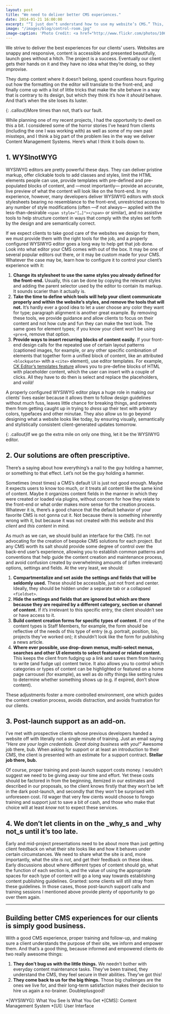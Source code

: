 ```yaml
---
layout: post
title: "We need to deliver better CMS experiences."
date: 2014-01-21 16:00:00
excerpt: "“I just don’t understand how to use my website’s CMS.” This, or some variation of it, is a gripe I hear all too often from prospective clients. Some of them tell me they’ve never —not since day one— felt confident using their website’s CMS, while others add that requesting support and training from whoever delivered their CMS is something they’d rather not do. What’s up with that?"
image: "/images/blog/control-room.jpg"
image-caption: 'Photo Credit: <a href="http://www.flickr.com/photos/10614970@N07/4736217078/">howzey</a> via <a href="http://compfight.com">Compfight</a> <a href="http://creativecommons.org/licenses/by-nc-nd/2.0/">cc</a>'
---
```


We strive to deliver the best experiences for our clients’ users. Websites are snappy and responsive, content is accessible and presented beautifully, launch goes without a hitch. The project is a success. Eventually our client gets their hands on it and they have no idea what they’re doing, so they improvise.

They dump content where it doesn’t belong, spend countless hours figuring out how the formatting on the editor will translate to the front-end, and finally come up with a list of little tricks that make the site behave in a way that is contrary to its design, but which they think it’s how it _should_ behave. And that’s when the site loses its luster.

{: .callout}More times than not, that’s our&nbsp;fault.

While planning one of my recent projects, I had the opportunity to dwell on this a bit. I considered some of the horror stories I’ve heard from clients (including the one I was working with) as well as some of my own past missteps, and I think a big part of the problem lies in the way we deliver Content Management Systems. Here’s what I think it boils down to.

## 1. WYSInotWYG
WYSIWYG editors are pretty powerful these days. They can deliver pristine markup, offer clickable tools to add classes and styles, limit the HTML elements people can use, provide templates with pre-defined and pre-populated blocks of content, and —most importantly— provide an accurate, live preview of what the content will look like on the front-end. In my experience, however, many developers deliver WYSIWYG editors with stock stylesheets bearing no resemblance to the front-end, unrestricted access to any number of style modifications (often —if not always— applied with the less-than-desirable `<span style="[…]"></span>` or similar), and no assistive tools to help structure content in ways that comply with the styles set forth by the design and are semantically correct.

If we expect clients to take good care of the websites we design for them, we must provide them with the right tools for the job, and a properly configured WYSIWYG editor goes a long way to help get that job done. Look into what editor your CMS comes with out of the box. It may be one of several popular editors out there, or it may be custom made for your CMS. Whatever the case may be, learn how to configure it to control your client’s experience with it:

1. **Change its stylesheet to use the same styles you already defined for the front-end.** Usually, this can be done by copying the relevant styles and adding the parent selector used by the editor to contain its markup. It sounds scarier than it actually is.
2. **Take the time to define which tools will help your client communicate properly and within the website’s styles, and remove the tools that will not.** It’s hardly ever a good idea to let a user choose any color they want for type; paragraph alignment is another great example. By removing these tools, we provide guidance and allow clients to focus on their content and not how cute and fun they can make the text look. The same goes for element types; if you know your client won’t be using `<pre>`s, remove that option.
3. **Provide ways to insert recurring blocks of content easily.** If your front-end design calls for the repeated use of certain layout patterns (captioned images, for example, or any other specific combination of elements that together form a unified block of content, like an attributed `<blockquote>` with a `<cite>` element), use editor templates. For example, [CK Editor’s templates feature](http://ckeditor.com/about/features#user-rich-content) allows you to pre-define blocks of HTML with placeholder content, which the user can insert with a couple of clicks. All they have to do then is select and replace the placeholders, and _voilà!_

A properly configured WYSIWYG editor plays a huge role in making our clients’ lives easier because it allows them to follow design guidelines without much fuss, leaves little chance for breaking things, and prevents them from getting caught up in trying to _dress up_ their text with arbitrary colors, typefaces and other minutae. They also allow us to go beyond designing what a website looks like today, by ensuring visually, semantically and stylistically consistent client-generated updates tomorrow.

{: .callout}If we go the extra mile on only one thing, let it be the WYSIWYG editor.

## 2. Our solutions are often prescriptive.
There’s a saying about how everything’s a nail to the guy holding a hammer, or something to that effect. Let’s not be the guy holding a hammer.

Sometimes (most times) a CMS’s default UI is just not good enough. Maybe it expects users to know too much, or it treats all content like the same kind of content. Maybe it organizes content fields in the manner in which they were created or loaded via plugins, without concern for how they relate to the front-end or what order makes more sense for the creation process. Whatever it is, there’s a good chance that the default behavior of your favorite CMS is not gonna cut it. Not because there is something inherently wrong with it, but because it was not created with _this website_ and _this client_ and _this content_ in mind.

As much as we can, we should build an interface for the CMS. I’m not advocating for the creation of bespoke CMS solutions for each project. But any CMS worth its salt should provide some degree of control over the back-end user’s experience, allowing you to establish common patterns and conventions that help guide the content creation and maintenance process, and avoid confusion created by overwhelming amounts of (often irrelevant) options, settings and fields. At the very least, we should:

1. **Compartmentalize and set aside the settings and fields that will be seldomly used.** These should be accessible, just not front and center. Ideally, they should be hidden under a separate tab or a collapsed `<fieldset>`.
2. **Hide the settings and fields that are ignored but which are there because they are required by a different category, section or channel of content.** If it’s irrelevant to this specific entry, the client shouldn’t see or have access to it.
3. **Build content creation forms for specific types of content.** If one of the content types is Staff Members, for example, the form should be reflective of the needs of this type of entry (e.g. portrait, position, bio, projects they’ve worked on); it shouldn’t look like the form for publishing a news article.
4. **Where ever possible, use drop-down menus, multi-select menus, searches and other UI elements to select featured or related content.** This keeps the client from fudging up a link and saves them from having to write (and fudge up) content twice. It also allows you to control which categories or types of content can be highlighted or featured on a home page carrousel (for example), as well as do nifty things like setting rules to determine whether something shows up (e.g. if expired, don’t show content).

These adjustments foster a more controlled environment, one which guides the content creation process, avoids distraction, and avoids frustration for our clients.

## 3. Post-launch support as an add-on.
I’ve met with prospective clients whose previous developers handed a website off with literally not a single minute of training. Just an email saying _”Here are your login credentials. Great doing business with you!”_ Awesome job there, bub. When asking for support or at least an introduction to their CMS, the client is presented with an estimate for a support contract. **Stellar job there, bub.**

Of course, proper training and post-launch support costs money. I wouldn’t suggest we need to be giving away our time and effort. Yet these costs should be factored in from the beginning, itemized in our estimates and described in our proposals, so the client knows firstly that they won’t be left in the dark post-launch, and secondly that they won’t be surprised with unforeseen cost. I’d wager that very few cients would choose to forego training and support just to save a bit of cash, and those who make that choice will at least _know_ not to expect these services.

## 4. We don’t let clients in on the _why_s and _why not_s until it’s too late.
Early and mid-project presentations need to be about more than just getting client feedback on what their site looks like and how it behaves under certain circumstances. We need to share what the site _is_ and, more importantly, what the site _is not_, and get their feedback on these ideas. Early discussions about where different types of content should go, what the function of each section is, and the value of using the appropriate spaces for each type of content will go a long way towards establishing content publishing guidelines. Granted: some clients will still stray from these guidelines. In those cases, those post-launch support calls and training sessions I mentioned above provide plenty of opportunity to go over them again.

---
## Building better CMS experiences for our clients is simply good business.
With a good CMS experience, proper training and follow-up, and making sure a client understands the purpose of their site, we inform and empower them. And that’s a good thing, because informed and empowered clients do two really awesome things:

1. **They don’t bug us with the little things.** We needn’t bother with everyday content maintenance tasks. They’ve been trained, they understand the CMS, they feel secure in their abilities. They’ve got this!
2. **They come back to us for the big things.** Those big challenges are the ones we live for, and their long-term satisfaction makes their decision to hire us again a no-brainer. Doubleplusgood!

*[WYSIWYG]: What You See Is What You Get
*[CMS]:     Content Management System
*[UI]:      User Interface

